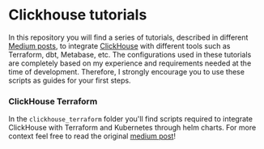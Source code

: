 # Clickhouse tutorials

In this repository you will find a series of tutorials, described in different [Medium posts](https://medium.com/@brendavarguez21), to integrate [ClickHouse](https://clickhouse.com/) with different tools such as Terraform, dbt, Metabase, etc. The configurations used in these tutorials are completely based on my experience and requirements needed at the time of development. Therefore, I strongly encourage you to use these scripts as guides for your first steps.

### ClickHouse Terraform

In the `clickhouse_terraform` folder you'll find scripts required to integrate ClickHouse with Terraform and Kubernetes through helm charts. For more context feel free to read the original [medium post](https://medium.com/@brendavarguez21/deploying-clickhouse-on-a-kubernetes-cluster-using-terraform-d4e2234c27af)!
